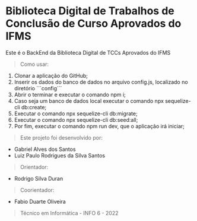# Biblioteca Digital de Trabalhos de Conclusão de Curso Aprovados do IFMS

Este é o BackEnd da Biblioteca Digital de TCCs Aprovados do IFMS

> Como usar:

1. Clonar a aplicação do GitHub;
2. Inserir os dados do banco de dados no arquivo config.js, localizado no diretório ´´´config´´´
3. Abrir o terminar e executar o comando npm i;
4. Caso seja um banco de dados local executar o comando npx sequelize-cli db:create;
5. Executar o comando npx sequelize-cli db:migrate;
6. Executar o comando npx sequelize-cli db:seed:all;
7. Por fim, executar o comando npm run dev, que o aplicação irá iniciar;

> Este projeto foi desenvolvido por:

- Gabriel Alves dos Santos
- Luiz Paulo Rodrigues da Silva Santos

> Orientador:

- Rodrigo Silva Duran

> Coorientador:

- Fabio Duarte Oliveira

> Técnico em Informática - INFO 6 - 2022
